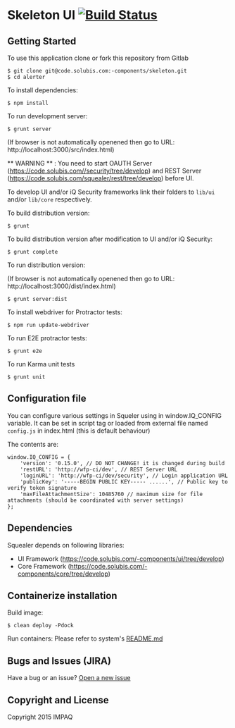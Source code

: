 #  Skeleton UI [![Build Status](http://wfp-ci/buildStatus/icon?job=sqr-ui-build)](http://wfp-ci/view/Build/job/sqr-ui-build/)

## Getting Started

To use this application clone or fork this repository from Gitlab

    $ git clone git@code.solubis.com:-components/skeleton.git
    $ cd alerter

To install dependencies:

    $ npm install

To run development server:

    $ grunt server

(If browser is not automatically openened then go to URL: http://localhost:3000/src/index.html)

** WARNING ** : You need to start OAUTH Server (https://code.solubis.com//security/tree/develop) and REST Server (https://code.solubis.com/squealer/rest/tree/develop) before UI.

To develop  UI and/or iQ Security frameworks link their folders to `lib/ui` and/or `lib/core` respectively.

To build distribution version:

    $ grunt

To build distribution version after modification to  UI and/or iQ Security:

    $ grunt complete

To run distribution version:

(If browser is not automatically openened then go to URL: http://localhost:3000/dist/index.html)

    $ grunt server:dist

To install webdriver for Protractor tests:

    $ npm run update-webdriver

To run E2E protractor tests:

    $ grunt e2e

To run Karma unit tests

    $ grunt unit

## Configuration file

You can configure various settings in Squeler using in window.IQ_CONFIG variable.
It can be set in script tag or loaded from external file named `config.js` in index.html (this is default behaviour)

The contents are:
```
window.IQ_CONFIG = {
    'version': '0.15.0', // DO NOT CHANGE! it is changed during build
    'restURL': 'http://wfp-ci/dev', // REST Server URL
    'loginURL': 'http://wfp-ci/dev/security', // Login application URL
    'publicKey': '-----BEGIN PUBLIC KEY----- ......', // Public key to verify token signature
    'maxFileAttachmentSize': 10485760 // maximum size for file attachments (should be coordinated with server settings)
};
```

## Dependencies

Squealer depends on following libraries:

-  UI Framework (https://code.solubis.com/-components/ui/tree/develop)
-  Core Framework (https://code.solubis.com/-components/core/tree/develop)

## Containerize installation

Build image:

    $ clean deploy -Pdock

Run containers:
Please refer to system's [README.md](https://code.solubis.com/squealer/system/blob/master/README.md)

## Bugs and Issues (JIRA)

Have a bug or an issue? [Open a new issue](https://jira.solubis.com/browse/)

## Copyright and License

Copyright 2015 IMPAQ
